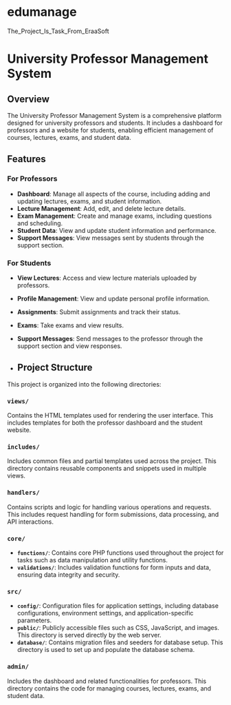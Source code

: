 # edumanage
The_Project_Is_Task_From_EraaSoft
# University Professor Management System

## Overview

The University Professor Management System is a comprehensive platform designed for university professors and students. It includes a dashboard for professors and a website for students, enabling efficient management of courses, lectures, exams, and student data.

## Features

### For Professors

- **Dashboard**: Manage all aspects of the course, including adding and updating lectures, exams, and student information.
- **Lecture Management**: Add, edit, and delete lecture details.
- **Exam Management**: Create and manage exams, including questions and scheduling.
- **Student Data**: View and update student information and performance.
- **Support Messages**: View messages sent by students through the support section.

### For Students

- **View Lectures**: Access and view lecture materials uploaded by professors.
- **Profile Management**: View and update personal profile information.
- **Assignments**: Submit assignments and track their status.
- **Exams**: Take exams and view results.
- **Support Messages**: Send messages to the professor through the support section and view responses.

- ## Project Structure

This project is organized into the following directories:

### `views/`
Contains the HTML templates used for rendering the user interface. This includes templates for both the professor dashboard and the student website.

### `includes/`
Includes common files and partial templates used across the project. This directory contains reusable components and snippets used in multiple views.

### `handlers/`
Contains scripts and logic for handling various operations and requests. This includes request handling for form submissions, data processing, and API interactions.

### `core/`
- **`functions/`**: Contains core PHP functions used throughout the project for tasks such as data manipulation and utility functions.
- **`validations/`**: Includes validation functions for form inputs and data, ensuring data integrity and security.

### `src/`
- **`config/`**: Configuration files for application settings, including database configurations, environment settings, and application-specific parameters.
- **`public/`**: Publicly accessible files such as CSS, JavaScript, and images. This directory is served directly by the web server.
- **`database/`**: Contains migration files and seeders for database setup. This directory is used to set up and populate the database schema.

### `admin/`
Includes the dashboard and related functionalities for professors. This directory contains the code for managing courses, lectures, exams, and student data.



